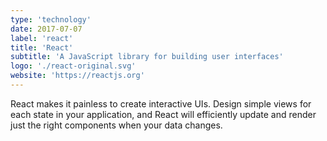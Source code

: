 ```yaml
---
type: 'technology'
date: 2017-07-07
label: 'react'
title: 'React'
subtitle: 'A JavaScript library for building user interfaces'
logo: './react-original.svg'
website: 'https://reactjs.org'
---
```


React makes it painless to create interactive UIs. Design simple views for
each state in your application, and React will efficiently update and
render just the right components when your data changes.
